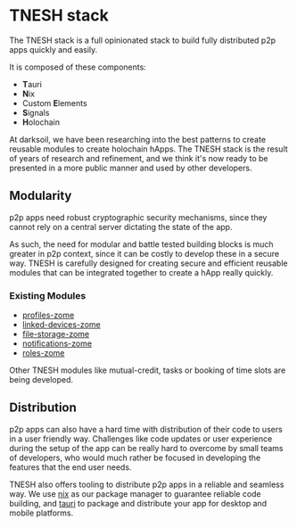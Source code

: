 # TNESH stack

The TNESH stack is a full opinionated stack to build fully distributed p2p apps quickly and easily.

It is composed of these components: 

- **T**auri
- **N**ix
- Custom **E**lements
- **S**ignals
- **H**olochain

At darksoil, we have been researching into the best patterns to create reusable modules to create holochain hApps. The TNESH stack is the result of years of research and refinement, and we think it's now ready to be presented in a more public manner and used by other developers.

## Modularity

p2p apps need robust cryptographic security mechanisms, since they cannot rely on a central server dictating the state of the app.

As such, the need for modular and battle tested building blocks is much greater in p2p context, since it can be costly to develop these in a secure way. TNESH is carefully designed for creating secure and efficient reusable modules that can be integrated together to create a hApp really quickly.


### Existing Modules

- [profiles-zome](https://github.com/darksoil-studio/profiles-zome)
- [linked-devices-zome](https://github.com/darksoil-studio/linked-devices-zome)
- [file-storage-zome](https://github.com/darksoil-studio/file-storage)
- [notifications-zome](https://github.com/darksoil-studio/notifications-zome)
- [roles-zome](https://github.com/darksoil-studio/roles-zome)

Other TNESH modules like mutual-credit, tasks or booking of time slots are being developed.


## Distribution

p2p apps can also have a hard time with distribution of their code to users in a user friendly way. Challenges like code updates or user experience during the setup of the app can be really hard to overcome by small teams of developers, who would much rather be focused in developing the features that the end user needs.

TNESH also offers tooling to distribute p2p apps in a reliable and seamless way. We use [nix](https://nixos.org/) as our package manager to guarantee reliable code building, and [tauri](https://tauri.apps) to package and distribute your app for desktop and mobile platforms.
